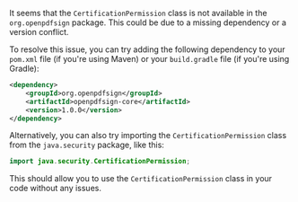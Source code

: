 It seems that the `CertificationPermission` class is not available in the `org.openpdfsign` package. This could be due to a missing dependency or a version conflict.

To resolve this issue, you can try adding the following dependency to your `pom.xml` file (if you're using Maven) or your `build.gradle` file (if you're using Gradle):
```xml
<dependency>
    <groupId>org.openpdfsign</groupId>
    <artifactId>openpdfsign-core</artifactId>
    <version>1.0.0</version>
</dependency>
```
Alternatively, you can also try importing the `CertificationPermission` class from the `java.security` package, like this:
```java
import java.security.CertificationPermission;
```
This should allow you to use the `CertificationPermission` class in your code without any issues.